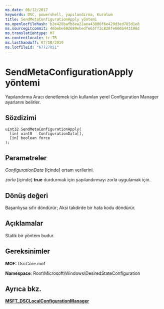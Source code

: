 ```yaml
---
ms.date: 06/12/2017
keywords: DSC, powershell, yapılandırma, Kurulum
title: SendMetaConfigurationApply yöntemi
ms.openlocfilehash: b2e420bafb8ea22aea43800f6e429d3ed785d1e8
ms.sourcegitcommit: 46bebe692689ebedfe65ff2c828fe666b443198d
ms.translationtype: MT
ms.contentlocale: tr-TR
ms.lasthandoff: 07/10/2019
ms.locfileid: "67727051"
---
```

# <a name="sendmetaconfigurationapply-method"></a>SendMetaConfigurationApply yöntemi

Yapılandırma Aracı denetlemek için kullanılan yerel Configuration Manager ayarlarını belirler.

## <a name="syntax"></a>Sözdizimi

```mof
uint32 SendMetaConfigurationApply(
  [in] uint8   ConfigurationData[],
  [in] boolean force
);
```

## <a name="parameters"></a>Parametreler

*ConfigurationData* \[içinde\] ortam verilerini.

*zorla* \[içinde\] **true** durdurmak için yapılandırmayı zorla uygulamak için.

## <a name="return-value"></a>Dönüş değeri

Başarılıysa sıfır döndürür; Aksi takdirde bir hata kodu döndürür.

## <a name="remarks"></a>Açıklamalar

Statik bir yöntem budur.

## <a name="requirements"></a>Gereksinimler

**MOF:** DscCore.mof

**Namespace**: Root\Microsoft\Windows\DesiredStateConfiguration

## <a name="see-also"></a>Ayrıca bkz.

[**MSFT_DSCLocalConfigurationManager**](msft-dsclocalconfigurationmanager.md)
